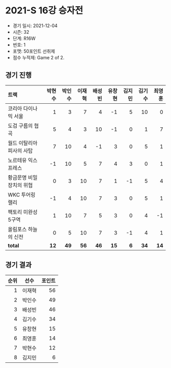 # 2021-S 16강 승자전

- 경기 일시: 2021-12-04
- 시즌: 32
- 단계: R16W
- 번호: 1
- 포맷: 50포인트 선취제
- 점수 누적제: Game 2 of 2.





## 경기 진행

| 트랙 | 박현수 | 박인수 | 이재혁 | 배성빈 | 유창현 | 김지민 | 김기수 | 최영훈 |
|:---|---:|---:|---:|---:|---:|---:|---:|---:|
| 코리아 다이나믹 서울 | 1 | 3 | 7 | 4 | -1 | 5 | 10 | 0 |
| 도검 구름의 협곡 | 5 | 4 | 3 | 10 | -1 | 0 | 1 | 7 |
| 월드 이탈리아 피사의 사탑 | 7 | 10 | 4 | -1 | 3 | 0 | 5 | 1 |
| 노르테유 익스프레스 | -1 | 10 | 5 | 7 | 4 | 3 | 0 | 1 |
| 황금문명 비밀장치의 위협 | 0 | 3 | 10 | 7 | 1 | -1 | 5 | 4 |
| WKC 투어링 랠리 | -1 | 4 | 10 | 7 | 3 | 0 | 5 | 1 |
| 팩토리 미완성 5구역 | 1 | 10 | 7 | 5 | 3 | 0 | 4 | -1 |
| 올림포스 하늘의 신전 | 0 | 5 | 10 | 7 | 3 | -1 | 4 | 1 |
| __total__ | __12__ | __49__ | __56__ | __46__ | __15__ | __6__ | __34__ | __14__ |




## 경기 결과

| 순위 | 선수 | 포인트 |
|---:|:---:|---:|
| 1 | 이재혁 | 56 |
| 2 | 박인수 | 49 |
| 3 | 배성빈 | 46 |
| 4 | 김기수 | 34 |
| 5 | 유창현 | 15 |
| 6 | 최영훈 | 14 |
| 7 | 박현수 | 12 |
| 8 | 김지민 | 6 |


